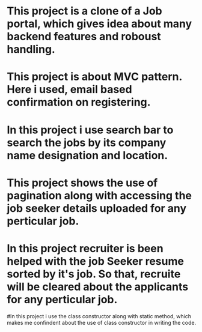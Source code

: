# This project is a clone of a Job portal, which gives idea about many backend features and roboust handling.
# This project is about MVC pattern. Here i used, email based confirmation on registering.
# In this project i use search bar to search the jobs by its company name designation and location.
# This project shows the use of pagination along with accessing the job seeker details uploaded for any perticular job.
# In this project recruiter is been helped with the job Seeker resume sorted by it's job. So that, recruite will be cleared about the applicants for any perticular job.
#In this project i use the class constructor along with static method, which makes me confindent about the use of class constructor in writing the code.
